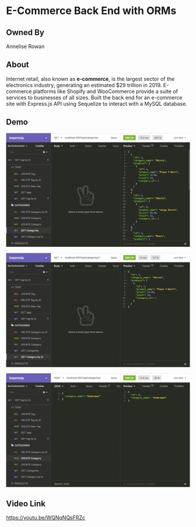 # E-Commerce Back End with ORMs

## Owned By

Annelise Rowan


## About

Internet retail, also known as **e-commerce**, is the largest sector of the electronics industry, generating an estimated $29 trillion in 2019. E-commerce platforms like Shopify and WooCommerce provide a suite of services to businesses of all sizes. Built the back end for an e-commerce site with Express.js API using Sequelize to interact with a MySQL database.


## Demo


![In Insomnia Core, the user tests “GET tags,” “GET Categories,” and “GET All Products.”.](./Assets/13-orm-homework-demo-01.gif)


![In Insomnia Core, the user tests “GET tag by id,” “GET Category by ID,” and “GET One Product.”](./Assets/13-orm-homework-demo-02.gif)


![In Insomnia Core, the user tests “DELETE Category by ID,” “CREATE Category,” and “UPDATE Category.”](./Assets/13-orm-homework-demo-03.gif)


## Video Link

https://youtu.be/WQNqNQsFRZc

